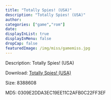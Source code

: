 ```yaml
---
title: "Totally Spies! (USA)"
description: "Totally Spies! (USA)"
author: 
categories: ["game","rom"]
date: 
displayInList: true
displayInMenu: false
dropCap: false
featuredImage: /img/miss/gamemiss.jpg
---
```


Description: Totally Spies! (USA)

Download: <a style="text-decoration:underline;" href="https://mega.nz/#!DTxQTaCL!juGDk-4S0Wp6fPN3iYFuELMtb391MpqMbe8iXr-TlpE" target = "_blank" rel = "nofollow" > Totally Spies! (USA)</a>

Size: 8388608

MD5: 0309E2DDA3EC19EE11C2AFB0C22FF3EF

